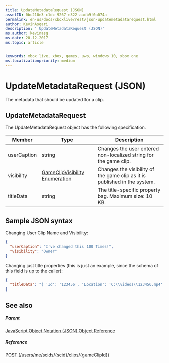 ```yaml
---
title: UpdateMetadataRequest (JSON)
assetID: 0bc210e3-c1dc-9267-e322-aadb9f0a074a
permalink: en-us/docs/xboxlive/rest/json-updatemetadatarequest.html
author: KevinAsgari
description: ' UpdateMetadataRequest (JSON)'
ms.author: kevinasg
ms.date: 20-12-2017
ms.topic: article


keywords: xbox live, xbox, games, uwp, windows 10, xbox one
ms.localizationpriority: medium
---
```



# UpdateMetadataRequest (JSON)
The metadata that should be updated for a clip. 
<a id="ID4EN"></a>

 
## UpdateMetadataRequest
 
The UpdateMetadataRequest object has the following specification.
 
| Member| Type| Description| 
| --- | --- | --- | 
| userCaption| string| Changes the user entered non-localized string for the game clip.| 
| visibility| [GameClipVisibility Enumeration](../enums/gvr-enum-gameclipvisibility.md)| Changes the visibility of the game clip as it is published in the system.| 
| titleData| string| The title-specific property bag. Maximum size: 10 KB.| 
  
<a id="ID4EBC"></a>

 
## Sample JSON syntax
 
Changing User Clip Name and Visibility:
 

```json
{
  "userCaption": "I've changed this 100 Times!",
  "visibility": "Owner"
}

```

 
Changing just title properties (this is just an example, since the schema of this field is up to the caller):
 

```json
{
  "titleData": "{ 'Id': '123456', 'Location': 'C:\\videos\\123456.mp4' }"
}

```

  
<a id="ID4EQC"></a>

 
## See also
 
<a id="ID4ESC"></a>

 
##### Parent 

[JavaScript Object Notation (JSON) Object Reference](atoc-xboxlivews-reference-json.md)

  
<a id="ID4E3C"></a>

 
##### Reference 

[POST (/users/me/scids/{scid}/clips/{gameClipId})](../uri/dvr/uri-usersmescidclipsgameclipidpost.md)

   